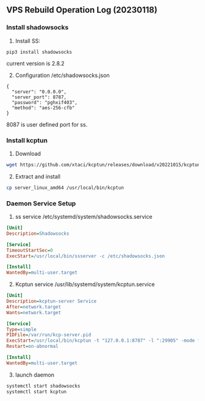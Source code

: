 ## VPS Rebuild Operation Log (20230118)

### Install shadowsocks

1. Install SS:
```python3
pip3 install shadowsocks
```
current version is 2.8.2

2. Configuration
/etc/shadowsocks.json
```
{
  "server": "0.0.0.0",
  "server_port": 8787,
  "password": "pghxif403",
  "method": "aes-256-cfb"
}

```
8087 is user defined port for ss.

### Install kcptun

1. Download
```bash
wget https://github.com/xtaci/kcptun/releases/download/v20221015/kcptun-linux-amd64-20221015.tar.gz
```
2. Extract and install
```bash
cp server_linux_amd64 /usr/local/bin/kcptun
```

### Daemon Service Setup
1. ss service
/etc/systemd/system/shadowsocks.service

```ini
[Unit]
Description=Shadowsocks

[Service]
TimeoutStartSec=0
ExecStart=/usr/local/bin/ssserver -c /etc/shadowsocks.json

[Install]
WantedBy=multi-user.target
```

2. Kcptun service
/usr/lib/systemd/system/kcptun.service

```ini
[Unit]
Description=kcptun-server Service
After=network.target
Wants=network.target

[Service]
Type=simple
PIDFile=/var/run/kcp-server.pid
ExecStart=/usr/local/bin/kcptun -t "127.0.0.1:8787" -l ":29905" -mode fast -key pghxif403 -crypt aes -datashard 10 -parityshard 3 -mtu 1350 -sndwnd 512 -rcvwnd 512 -dscp 0
Restart=on-abnormal

[Install]
WantedBy=multi-user.target
```

3. launch daemon
```bash
systemctl start shadowsocks
systemctl start kcptun
```
